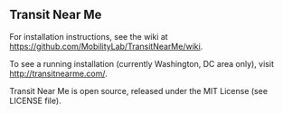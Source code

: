 ## Transit Near Me

For installation instructions, see the wiki at https://github.com/MobilityLab/TransitNearMe/wiki.

To see a running installation (currently Washington, DC area only), visit http://transitnearme.com/.

Transit Near Me is open source, released under the MIT License (see LICENSE file).
